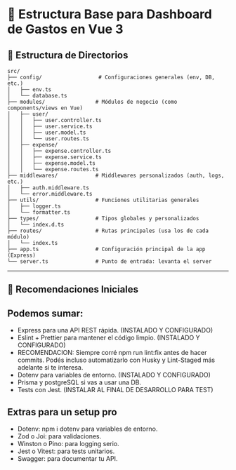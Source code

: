 # 📁 Estructura Base para Dashboard de Gastos en Vue 3

## 🧱 Estructura de Directorios

```plaintext
src/
├── config/                  # Configuraciones generales (env, DB, etc.)
│   ├── env.ts
│   └── database.ts
├── modules/                # Módulos de negocio (como components/views en Vue)
│   ├── user/
│   │   ├── user.controller.ts
│   │   ├── user.service.ts
│   │   ├── user.model.ts
│   │   └── user.routes.ts
│   ├── expense/
│   │   ├── expense.controller.ts
│   │   ├── expense.service.ts
│   │   ├── expense.model.ts
│   │   └── expense.routes.ts
├── middlewares/            # Middlewares personalizados (auth, logs, etc.)
│   ├── auth.middleware.ts
│   └── error.middleware.ts
├── utils/                  # Funciones utilitarias generales
│   ├── logger.ts
│   └── formatter.ts
├── types/                  # Tipos globales y personalizados
│   └── index.d.ts
├── routes/                 # Rutas principales (usa los de cada módulo)
│   └── index.ts
├── app.ts                  # Configuración principal de la app (Express)
└── server.ts               # Punto de entrada: levanta el server
```

---

## 🧠 Recomendaciones Iniciales

## Podemos sumar:

- Express para una API REST rápida. (INSTALADO Y CONFIGURADO)
- Eslint + Prettier para mantener el código limpio. (INSTALADO Y CONFIGURADO)
- RECOMENDACION: Siempre corré npm run lint:fix antes de hacer commits. Podés incluso automatizarlo con Husky y Lint-Staged más adelante si te interesa.
- Dotenv para variables de entorno. (INSTALADO Y CONFIGURADO)
- Prisma y postgreSQL si vas a usar una DB.
- Tests con Jest. (INSTALAR AL FINAL DE DESARROLLO PARA TEST)

## Extras para un setup pro

- Dotenv: npm i dotenv para variables de entorno.
- Zod o Joi: para validaciones.
- Winston o Pino: para logging serio.
- Jest o Vitest: para tests unitarios.
- Swagger: para documentar tu API.
